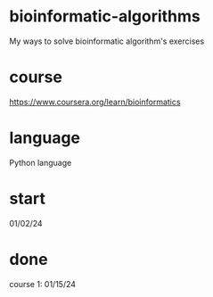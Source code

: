 # bioinformatic-algorithms
My ways to solve bioinformatic algorithm's exercises

# course
https://www.coursera.org/learn/bioinformatics

# language
Python language

# start
01/02/24

# done
course 1: 01/15/24
